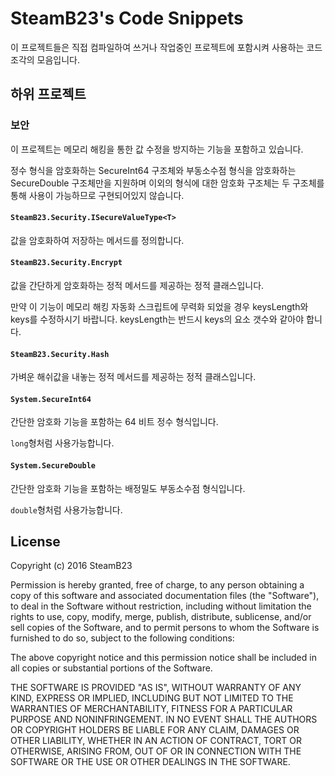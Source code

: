 SteamB23's Code Snippets
========================
이 프로젝트들은 직접 컴파일하여 쓰거나 작업중인 프로젝트에 포함시켜 사용하는 코드조각의 모음입니다.

## 하위 프로젝트

### 보안
이 프로젝트는 메모리 해킹을 통한 값 수정을 방지하는 기능을 포함하고 있습니다.

정수 형식을 암호화하는 SecureInt64 구조체와 부동소수점 형식을 암호화하는 SecureDouble 구조체만을 지원하며 이외의 형식에 대한 암호화 구조체는 두 구조체를 통해 사용이 가능하므로 구현되어있지 않습니다.

#### `SteamB23.Security.ISecureValueType<T>`
값을 암호화하여 저장하는 메서드를 정의합니다.

#### `SteamB23.Security.Encrypt`
값을 간단하게 암호화하는 정적 메서드를 제공하는 정적 클래스입니다.

만약 이 기능이 메모리 해킹 자동화 스크립트에 무력화 되었을 경우 keysLength와 keys를 수정하시기 바랍니다. keysLength는 반드시 keys의 요소 갯수와 같아야 합니다.

#### `SteamB23.Security.Hash`
가벼운 해쉬값을 내놓는 정적 메서드를 제공하는 정적 클래스입니다.

#### `System.SecureInt64`
간단한 암호화 기능을 포함하는 64 비트 정수 형식입니다.

`long`형처럼 사용가능합니다.

#### `System.SecureDouble`
간단한 암호화 기능을 포함하는 배정밀도 부동소수점 형식입니다.

`double`형처럼 사용가능합니다.


## License
Copyright (c) 2016 SteamB23


Permission is hereby granted, free of charge, to any person obtaining a copy of this software and associated documentation files (the "Software"), to deal in the Software without restriction, including without limitation the rights to use, copy, modify, merge, publish, distribute, sublicense, and/or sell copies of the Software, and to permit persons to whom the Software is furnished to do so, subject to the following conditions:

The above copyright notice and this permission notice shall be included in all copies or substantial portions of the Software.

THE SOFTWARE IS PROVIDED "AS IS", WITHOUT WARRANTY OF ANY KIND, EXPRESS OR IMPLIED, INCLUDING BUT NOT LIMITED TO THE WARRANTIES OF MERCHANTABILITY, FITNESS FOR A PARTICULAR PURPOSE AND NONINFRINGEMENT. IN NO EVENT SHALL THE AUTHORS OR COPYRIGHT HOLDERS BE LIABLE FOR ANY CLAIM, DAMAGES OR OTHER LIABILITY, WHETHER IN AN ACTION OF CONTRACT, TORT OR OTHERWISE, ARISING FROM, OUT OF OR IN CONNECTION WITH THE SOFTWARE OR THE USE OR OTHER DEALINGS IN THE SOFTWARE.